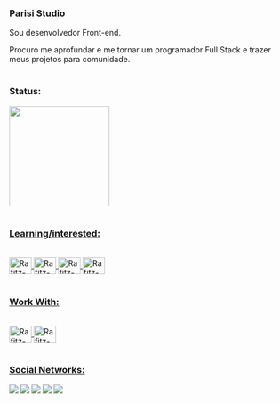 ### Parisi Studio

Sou desenvolvedor Front-end.
    
Procuro me aprofundar e me tornar um programador Full Stack e trazer meus projetos para comunidade.

#
### Status:

 <div>
  <a href="https://github.com/parisistudio">
  <img height="180em" src="https://github-readme-stats.vercel.app/api?username=parisistudio&show_icons=true&theme=dark&include_all_commits=true&count_private=true"/> 
</div>

#
### Learning/interested:

<div style="display: inline_block"><br>
  <img align="center" alt="Rafitz-js" height="30" width="40" src="https://cdn.discordapp.com/attachments/885838000423063572/888226866941550642/javascript-original.svg">
  <img align="center" alt="Rafitz-php" height="30" width="40" src="https://cdn.discordapp.com/attachments/885838000423063572/888227665893556224/php-plain.svg">
  <img align="center" alt="Rafitz-react" height="30" width="40" src="https://cdn.discordapp.com/attachments/885838000423063572/888228399582162944/react-original.svg">
  <img align="center" alt="Rafitz-vuejs" height="30" width="40" src="https://cdn.discordapp.com/attachments/885838000423063572/888229304666837064/vuejs-original.svg">
</div>

#
### Work With:

<div style="display: inline_block"><br>
  <img align="center" alt="Rafitz-css" height="30" width="40" src="https://cdn.discordapp.com/attachments/885838000423063572/888226188559024169/css3-original.svg">
  <img align="center" alt="Rafitz-html" height="30" width="40" src="https://cdn.discordapp.com/attachments/885838000423063572/888226390418264084/html5-original.svg">
</div>

#
### Social Networks:

<div> 
  <a href="https://www.youtube.com/" target="_blank"><img src="https://img.shields.io/badge/YouTube-FF0000?style=for-the-badge&logo=youtube&logoColor=white" target="_blank"></a>
  <a href="https://instagram.com/" target="_blank"><img src="https://img.shields.io/badge/-Instagram-%23E4405F?style=for-the-badge&logo=instagram&logoColor=white" target="_blank"></a>
 	<a href="https://www.twitch.tv/" target="_blank"><img src="https://img.shields.io/badge/Twitch-9146FF?style=for-the-badge&logo=twitch&logoColor=white" target="_blank"></a>
 <a href="https://discord.gg/" target="_blank"><img src="https://img.shields.io/badge/Discord-7289DA?style=for-the-badge&logo=discord&logoColor=white" target="_blank"></a> 
  <a href = "mailto:parisi.stumble@gmail.com"><img src="https://img.shields.io/badge/-Gmail-%23333?style=for-the-badge&logo=gmail&logoColor=white" target="_blank"></a>
</div>
